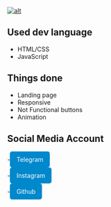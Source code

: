 <a href="https://creative-conkies-db4064.netlify.app/">
  
  ![alt](https://i.imgur.com/L0YQbfk.jpeg)

</a>

## Used dev language
- HTML/CSS
- JavaScript

## Things done

- Landing page
- Responsive
- Not Functional buttons
- Animation

## Social Media Account

-<a href="https://t.me/shakxzodbek" style="display: inline-flex; align-items: center; background-color: #0088cc; color: white; padding: 10px 15px; text-decoration: none; border-radius: 5px;">
    Telegram 
</a>
</br>
-<a href="https://instagram.com/shakxzodbee" style="display: inline-flex; align-items: center; background-color: #0088cc; color: white; padding: 10px 15px; text-decoration: none; border-radius: 5px;">
    Instagram 
</a>
</br>
-<a href="https://github.com/Shakxzodbee" style="display: inline-flex; align-items: center; background-color: #0088cc; color: white; padding: 10px 15px; text-decoration: none; border-radius: 5px;">
    Github 
</a>
